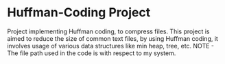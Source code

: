 # Huffman-Coding Project
Project implementing Huffman coding, to compress files. This project is aimed to reduce the size of common text files, by using Huffman coding, it involves usage of various data structures like min heap, tree, etc.
NOTE - The file path used in the code is with respect to my system.
